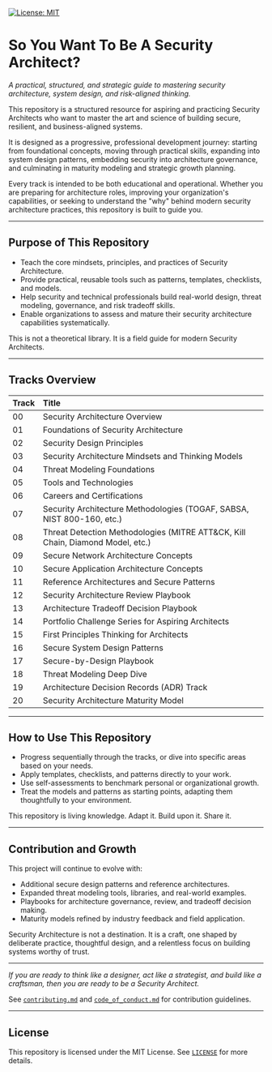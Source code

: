 [![License: MIT](https://img.shields.io/badge/License-MIT-yellow.svg)](./LICENSE)

# So You Want To Be A Security Architect?

_A practical, structured, and strategic guide to mastering security architecture, system design, and risk-aligned thinking._

This repository is a structured resource for aspiring and practicing Security Architects who want to master the art and science of building secure, resilient, and business-aligned systems.

It is designed as a progressive, professional development journey: starting from foundational concepts, moving through practical skills, expanding into system design patterns, embedding security into architecture governance, and culminating in maturity modeling and strategic growth planning.

Every track is intended to be both educational and operational. Whether you are preparing for architecture roles, improving your organization's capabilities, or seeking to understand the "why" behind modern security architecture practices, this repository is built to guide you.

---

## Purpose of This Repository

- Teach the core mindsets, principles, and practices of Security Architecture.
- Provide practical, reusable tools such as patterns, templates, checklists, and models.
- Help security and technical professionals build real-world design, threat modeling, governance, and risk tradeoff skills.
- Enable organizations to assess and mature their security architecture capabilities systematically.

This is not a theoretical library. It is a field guide for modern Security Architects.

---

## Tracks Overview

| Track | Title |
|:------|:------|
| 00 | Security Architecture Overview |
| 01 | Foundations of Security Architecture |
| 02 | Security Design Principles |
| 03 | Security Architecture Mindsets and Thinking Models |
| 04 | Threat Modeling Foundations |
| 05 | Tools and Technologies |
| 06 | Careers and Certifications |
| 07 | Security Architecture Methodologies (TOGAF, SABSA, NIST 800-160, etc.) |
| 08 | Threat Detection Methodologies (MITRE ATT&CK, Kill Chain, Diamond Model, etc.) |
| 09 | Secure Network Architecture Concepts |
| 10 | Secure Application Architecture Concepts |
| 11 | Reference Architectures and Secure Patterns |
| 12 | Security Architecture Review Playbook |
| 13 | Architecture Tradeoff Decision Playbook |
| 14 | Portfolio Challenge Series for Aspiring Architects |
| 15 | First Principles Thinking for Architects |
| 16 | Secure System Design Patterns |
| 17 | Secure-by-Design Playbook |
| 18 | Threat Modeling Deep Dive |
| 19 | Architecture Decision Records (ADR) Track |
| 20 | Security Architecture Maturity Model |

---

## How to Use This Repository

- Progress sequentially through the tracks, or dive into specific areas based on your needs.
- Apply templates, checklists, and patterns directly to your work.
- Use self-assessments to benchmark personal or organizational growth.
- Treat the models and patterns as starting points, adapting them thoughtfully to your environment.

This repository is living knowledge. Adapt it. Build upon it. Share it.

---

## Contribution and Growth

This project will continue to evolve with:

- Additional secure design patterns and reference architectures.
- Expanded threat modeling tools, libraries, and real-world examples.
- Playbooks for architecture governance, review, and tradeoff decision making.
- Maturity models refined by industry feedback and field application.

Security Architecture is not a destination. It is a craft, one shaped by deliberate practice, thoughtful design, and a relentless focus on building systems worthy of trust.

---

*If you are ready to think like a designer, act like a strategist, and build like a craftsman, then you are ready to be a Security Architect.*


See [`contributing.md`](./contributing.md) and [`code_of_conduct.md`](./code_of_conduct.md) for contribution guidelines.

---

## License

This repository is licensed under the MIT License. See [`LICENSE`](./LICENSE) for more details.




